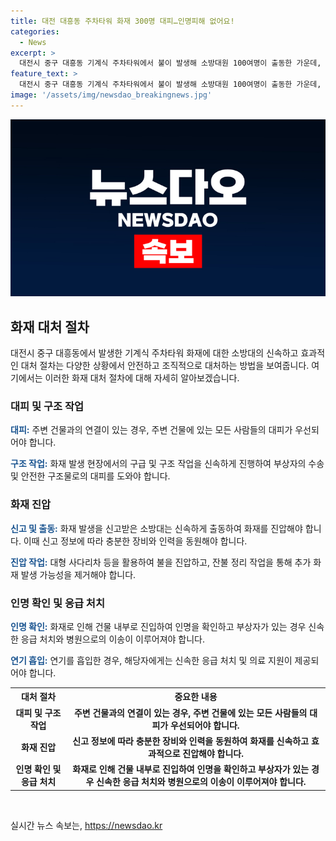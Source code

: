 ```yaml
---
title: 대전 대흥동 주차타워 화재 300명 대피…인명피해 없어요!
categories:
  - News
excerpt: >
  대전시 중구 대흥동 기계식 주차타워에서 불이 발생해 소방대원 100여명이 출동한 가운데, 50대 남성 1명이 연기를 마시고 병원으로 옮겨졌다. 300여명의 직원이 대피했으며, 잔불 정리 중이던 소방대원들은 인명 확인 작업을 완료했다. 
feature_text: >
  대전시 중구 대흥동 기계식 주차타워에서 불이 발생해 소방대원 100여명이 출동한 가운데, 50대 남성 1명이 연기를 마시고 병원으로 옮겨졌다. 300여명의 직원이 대피했으며, 잔불 정리 중이던 소방대원들은 인명 확인 작업을 완료했다. 
image: '/assets/img/newsdao_breakingnews.jpg'
---
```


<p><img src="/assets/img/newsdao_breakingnews.jpg" alt="pcversion 속보" /></p>

<h2 data-ke-size="size26">화재 대처 절차</h2>

<p data-ke-size="size16">대전시 중구 대흥동에서 발생한 기계식 주차타워 화재에 대한 소방대의 신속하고 효과적인 대처 절차는 다양한 상황에서 안전하고 조직적으로 대처하는 방법을 보여줍니다. 여기에서는 이러한 화재 대처 절차에 대해 자세히 알아보겠습니다.</p>

<h3>대피 및 구조 작업</h3>

<p data-ke-size="size16"><b><span style="color: #1a5490;">대피:</span></b> 주변 건물과의 연결이 있는 경우, 주변 건물에 있는 모든 사람들의 대피가 우선되어야 합니다.</p>

<p data-ke-size="size16"><b><span style="color: #1a5490;">구조 작업:</span></b> 화재 발생 현장에서의 구급 및 구조 작업을 신속하게 진행하여 부상자의 수송 및 안전한 구조물로의 대피를 도와야 합니다.</p>

<h3>화재 진압</h3>

<p data-ke-size="size16"><b><span style="color: #1a5490;">신고 및 출동:</span></b> 화재 발생을 신고받은 소방대는 신속하게 출동하여 화재를 진압해야 합니다. 이때 신고 정보에 따라 충분한 장비와 인력을 동원해야 합니다.</p>

<p data-ke-size="size16"><b><span style="color: #1a5490;">진압 작업:</span></b> 대형 사다리차 등을 활용하여 불을 진압하고, 잔불 정리 작업을 통해 추가 화재 발생 가능성을 제거해야 합니다.</p>

<h3>인명 확인 및 응급 처치</h3>

<p data-ke-size="size16"><b><span style="color: #1a5490;">인명 확인:</span></b> 화재로 인해 건물 내부로 진입하여 인명을 확인하고 부상자가 있는 경우 신속한 응급 처치와 병원으로의 이송이 이루어져야 합니다.</p>

<p data-ke-size="size16"><b><span style="color: #1a5490;">연기 흡입:</span></b> 연기를 흡입한 경우, 해당자에게는 신속한 응급 처치 및 의료 지원이 제공되어야 합니다.</p>

<table>
  <tr>
    <th>대처 절차</th>
    <th>중요한 내용</th>
  </tr>
  <tr>
    <td style="text-align: center; height: 17px;"><b>대피 및 구조 작업</b></td>
    <td style="text-align: center; height: 17px;"><b>주변 건물과의 연결이 있는 경우, 주변 건물에 있는 모든 사람들의 대피가 우선되어야 합니다.</b></td>
  </tr>
  <tr>
    <td style="text-align: center; height: 17px;"><b>화재 진압</b></td>
    <td style="text-align: center; height: 17px;"><b>신고 정보에 따라 충분한 장비와 인력을 동원하여 화재를 신속하고 효과적으로 진압해야 합니다.</b></td>
  </tr>
  <tr>
    <td style="text-align: center; height: 17px;"><b>인명 확인 및 응급 처치</b></td>
    <td style="text-align: center; height: 17px;"><b>화재로 인해 건물 내부로 진입하여 인명을 확인하고 부상자가 있는 경우 신속한 응급 처치와 병원으로의 이송이 이루어져야 합니다.</b></td>
  </tr>
</table>

<p data-ke-size="size16">&nbsp;</p>
실시간 뉴스 속보는, <a href="https://newsdao.kr" rel="dofollow">https://newsdao.kr</a>


